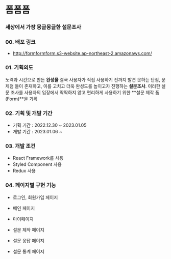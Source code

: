 # 폼폼폼
### 세상에서 가장 몽글몽글한 설문조사

### 00. 배포 링크
- http://formformform.s3-website.ap-northeast-2.amazonaws.com/

### 01. 기획의도
노력과 시간으로 만든 **완성물** 
결국 사용자가 직접 사용하기 전까지 발견 못하는 단점, 문제점 들이 존재하고, 이를 고치고 더욱 완성도를 높이고자 진행하는 **설문조사**.
이러한 설문 조사를 사용자의 입장에서 딱딱하지 않고 편리하게 사용하기 위한 **설문 제작 폼(Form)**을 기획

### 02. 기획 및 개발 기간
- 기획 기간 : 2022.12.30 ~ 2023.01.05
- 개발 기간 : 2023.01.06 ~

### 03. 개발 조건
- React Framework를 사용
- Styled Component 사용
- Redux 사용

### 04. 페이지별 구현 기능
- 로그인, 회원가입 페이지
  > 
- 메인 페이지
  > 
- 마이페이지
  > 
- 설문 제작 페이지
  > 
- 설문 응답 페이지
  > 
- 설문 통계 페이지
  > 
